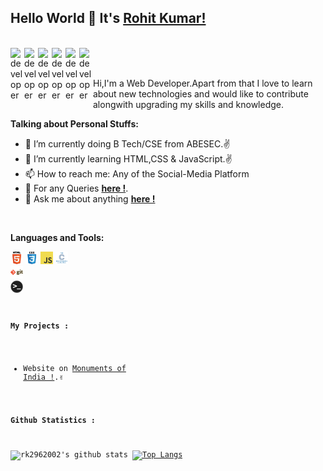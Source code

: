 ## Hello World 👋 It's [Rohit Kumar!](https://rk2962002.github.io/rk2962002/page1.html)

<br/>
<a href="https://github.com/rk2962002">
<img align="left" alt="developer" width="22px" src="https://cdn.jsdelivr.net/npm/simple-icons@v3/icons/github.svg" /></a>
<a href="https://www.facebook.com/profile.php?id=100040466752176">
<img align="left" alt="developer" width="22px" src="https://cdn.jsdelivr.net/npm/simple-icons@v3/icons/facebook.svg" /></a>
<a href="https://twitter.com/rk2962002">
<img align="left" alt="developer" width="22px" src="https://cdn.jsdelivr.net/npm/simple-icons@v3/icons/twitter.svg" /></a>
<a href="https://www.linkedin.com/in/rohit-kumar-28494415a/">
<img align="left" alt="developer" width="22px" src="https://cdn.jsdelivr.net/npm/simple-icons@v3/icons/linkedin.svg" /></a>
<a href="https://www.instagram.com/rk__rohitkumar/">
<img align="left" alt="developer" width="22px" src="https://cdn.jsdelivr.net/npm/simple-icons@v3/icons/instagram.svg" /></a>
<a href="https://api.whatsapp.com/send?phone=+919084950">
<img align="left" alt="developer" width="22px" src="https://cdn.jsdelivr.net/npm/simple-icons@v3/icons/whatsapp.svg" /></a>

<br />
<br />

Hi,I'm a Web Developer.Apart from that I love to learn about new technologies and would like to contribute alongwith upgrading my skills and knowledge.


**Talking about Personal Stuffs:**

- 🔭 I’m currently doing B Tech/CSE from ABESEC.✌
- 🌱 I’m currently learning HTML,CSS & JavaScript.✌
- 📫 How to reach me: Any of the Social-Media Platform 
- 💬 For any Queries [**here !**]( mailto:r.k2962002@gmail.com).
- 💬 Ask me about anything [**here !**](https://github.com/rk2962002/rk2962002/issues)

<br />

**Languages and Tools:**

<code><img height="20" src="https://raw.githubusercontent.com/github/explore/80688e429a7d4ef2fca1e82350fe8e3517d3494d/topics/html/html.png"></code>
<code><img height="20" src="https://raw.githubusercontent.com/github/explore/80688e429a7d4ef2fca1e82350fe8e3517d3494d/topics/css/css.png"></code>
<code><img height="20" src="https://raw.githubusercontent.com/github/explore/80688e429a7d4ef2fca1e82350fe8e3517d3494d/topics/javascript/javascript.png"></code>
<code><img height="20" src="https://raw.githubusercontent.com/github/explore/80688e429a7d4ef2fca1e82350fe8e3517d3494d/topics/c/c.png"></code><code>
<code><img height="20" src="https://raw.githubusercontent.com/github/explore/80688e429a7d4ef2fca1e82350fe8e3517d3494d/topics/git/git.png"></code>
<code><img height="20" src="https://raw.githubusercontent.com/github/explore/80688e429a7d4ef2fca1e82350fe8e3517d3494d/topics/terminal/terminal.png"></code>

**My Projects :**

- Website on [Monuments of India !](https://rk2962002.github.io/monuments/monuments.html).✌

**Github Statistics :**

![rk2962002's github stats](https://github-readme-stats.vercel.app/api?username=rk2962002&show_icons=true&hide_border=true)
[![Top Langs](https://github-readme-stats.vercel.app/api/top-langs/?username=rk2962002&layout=compact)](https://github-readme-stats.vercel.app/api/top-langs/?username=rk2962002&layout=compact)
